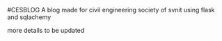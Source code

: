 #CESBLOG
A blog made for civil engineering society of svnit using flask and sqlachemy

more details to be updated

